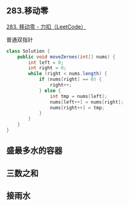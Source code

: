 ## 283.移动零

[283. 移动零 - 力扣（LeetCode）](https://leetcode.cn/problems/move-zeroes/description/?envType=study-plan-v2&envId=top-100-liked)

普通双指针

```java
class Solution {
    public void moveZeroes(int[] nums) {
        int left = 0;
        int right = 0;
        while (right < nums.length) {
            if (nums[right] == 0) {
                right++;
            } else {
                int tmp = nums[left];
                nums[left++] = nums[right];
                nums[right++] = tmp;
            }
        }
    }
}
```



## 盛最多水的容器



## 三数之和



## 接雨水

